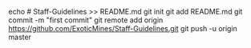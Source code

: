 echo # Staff-Guidelines >> README.md
git init
git add README.md
git commit -m "first commit"
git remote add origin https://github.com/ExoticMines/Staff-Guidelines.git
git push -u origin master

